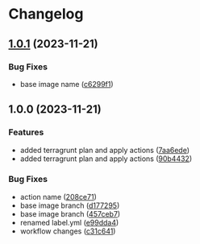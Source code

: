 # Changelog

## [1.0.1](https://github.com/wayofdev/gh-actions-terragrunt/compare/v1.0.0...v1.0.1) (2023-11-21)


### Bug Fixes

* base image name ([c6299f1](https://github.com/wayofdev/gh-actions-terragrunt/commit/c6299f124ee2866217657891399bde9a01bd793f))

## 1.0.0 (2023-11-21)


### Features

* added terragrunt plan and apply actions ([7aa6ede](https://github.com/wayofdev/gh-actions-terragrunt/commit/7aa6ede8a23a9f493458391cabc4408e73ed2dff))
* added terragrunt plan and apply actions ([90b4432](https://github.com/wayofdev/gh-actions-terragrunt/commit/90b44324630c7e1e7990f11678e414748c7887b3))


### Bug Fixes

* action name ([208ce71](https://github.com/wayofdev/gh-actions-terragrunt/commit/208ce719accba57c38f85229459b7ffb1d5c3cab))
* base image branch ([d177295](https://github.com/wayofdev/gh-actions-terragrunt/commit/d177295f5445be445d5cca90294f899f1846bafa))
* base image branch ([457ceb7](https://github.com/wayofdev/gh-actions-terragrunt/commit/457ceb759ce4e657341c6445023ea1d69f78457f))
* renamed label.yml ([e99dda4](https://github.com/wayofdev/gh-actions-terragrunt/commit/e99dda4b9a1dfc54b5a215390ba931538328e578))
* workflow changes ([c31c641](https://github.com/wayofdev/gh-actions-terragrunt/commit/c31c6415927f61c97610b7cac6c584a9e77eb5ff))
